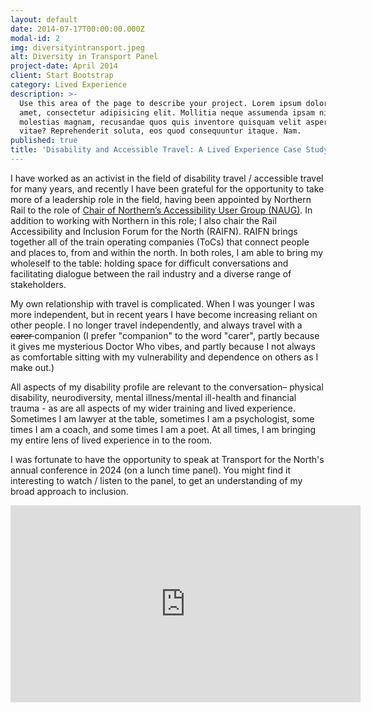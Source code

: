```yaml
---
layout: default
date: 2014-07-17T00:00:00.000Z
modal-id: 2
img: diversityintransport.jpeg
alt: Diversity in Transport Panel
project-date: April 2014
client: Start Bootstrap
category: Lived Experience
description: >-
  Use this area of the page to describe your project. Lorem ipsum dolor sit
  amet, consectetur adipisicing elit. Mollitia neque assumenda ipsam nihil,
  molestias magnam, recusandae quos quis inventore quisquam velit asperiores,
  vitae? Reprehenderit soluta, eos quod consequuntur itaque. Nam.
published: true
title: 'Disability and Accessible Travel: A Lived Experience Case Study'
---
```

I have worked as an activist in the field of disability travel / accessible travel for many years, and recently I have been grateful for the opportunity to take more of a leadership role in the field, having been appointed by Northern Rail to the role of [Chair of Northern’s Accessibility User Group (NAUG)](https://www.northernrailway.co.uk/news/northern-appoints-new-chair-train-operators-independent-accessibility-user-group "Press release: Northern Rail"). In addition to working with Northern in this role; I also chair the Rail Accessibility and Inclusion Forum for the North (RAIFN). RAIFN brings together all of the train operating companies (ToCs) that connect people and places to, from and within the north. In both roles, I am able to bring my wholeself to the table: holding space for difficult conversations and facilitating dialogue between the rail industry and a diverse range of stakeholders. 

My own relationship with travel is complicated. When I was younger I was more independent, but in recent years I have become increasing reliant on other people. I no longer travel independently, and always travel with a <strike> carer </strike>  companion (I prefer "companion" to the word "carer", partly because it gives me mysterious Doctor Who vibes, and partly because I not always as comfortable sitting with my vulnerability and dependence on others as I make out.)

All aspects of my disability profile are relevant to the conversation– physical disability, neurodiversity, mental illness/mental ill-health and financial trauma - as are all aspects of my wider training and lived experience. Sometimes I am lawyer at the table, sometimes I am a psychologist, some times I am a coach, and some times I am a poet. At all times, I am bringing my entire lens of lived experience in to the room. 

I was fortunate to have the opportunity to speak at Transport for the North's annual conference in 2024 (on a lunch time panel). You might find it interesting to watch / listen to the panel, to get an understanding of my broad approach to inclusion.

<iframe width="560" height="315" src="https://www.youtube.com/embed/XnFVj-LkrKo?si=aNIwWICL3-kz9JCl" title="YouTube video player" frameborder="0" allow="accelerometer; autoplay; clipboard-write; encrypted-media; gyroscope; picture-in-picture; web-share" referrerpolicy="strict-origin-when-cross-origin" allowfullscreen></iframe>
